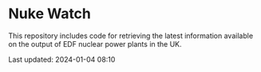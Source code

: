 # Nuke Watch

This repository includes code for retrieving the latest information available on the output of EDF nuclear power plants in the UK.

Last updated: 2024-01-04 08:10